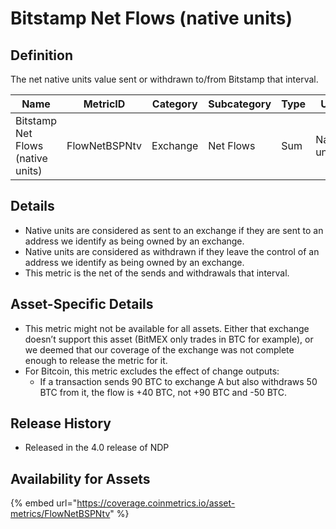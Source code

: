 # Bitstamp Net Flows (native units)

## Definition

The net native units value sent or withdrawn to/from Bitstamp that interval.

| Name                              | MetricID      | Category | Subcategory | Type | Unit         | Interval |
| --------------------------------- | ------------- | -------- | ----------- | ---- | ------------ | -------- |
| Bitstamp Net Flows (native units) | FlowNetBSPNtv | Exchange | Net Flows   | Sum  | Native units | 1 day    |

## Details

* Native units are considered as sent to an exchange if they are sent to an address we identify as being owned by an exchange.
* Native units are considered as withdrawn if they leave the control of an address we identify as being owned by an exchange.
* This metric is the net of the sends and withdrawals that interval.

## Asset-Specific Details

* This metric might not be available for all assets. Either that exchange doesn’t support this asset (BitMEX only trades in BTC for example), or we deemed that our coverage of the exchange was not complete enough to release the metric for it.
* For Bitcoin, this metric excludes the effect of change outputs:
  * If a transaction sends 90 BTC to exchange A but also withdraws 50 BTC from it, the flow is +40 BTC, not +90 BTC and -50 BTC.

## Release History

* Released in the 4.0 release of NDP

## Availability for Assets

{% embed url="https://coverage.coinmetrics.io/asset-metrics/FlowNetBSPNtv" %}
